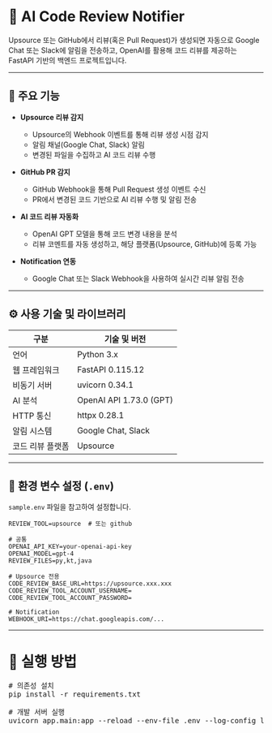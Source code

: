 # 🤖 AI Code Review Notifier

Upsource 또는 GitHub에서 리뷰(혹은 Pull Request)가 생성되면 자동으로 Google Chat 또는 Slack에 알림을 전송하고, OpenAI를 활용해 코드 리뷰를 제공하는 FastAPI 기반의 백엔드 프로젝트입니다.

---

## 📌 주요 기능

- **Upsource 리뷰 감지**
  - Upsource의 Webhook 이벤트를 통해 리뷰 생성 시점 감지
  - 알림 채널(Google Chat, Slack) 알림
  - 변경된 파일을 수집하고 AI 코드 리뷰 수행

- **GitHub PR 감지**
  - GitHub Webhook을 통해 Pull Request 생성 이벤트 수신
  - PR에서 변경된 코드 기반으로 AI 리뷰 수행 및 알림 전송

- **AI 코드 리뷰 자동화**
  - OpenAI GPT 모델을 통해 코드 변경 내용을 분석
  - 리뷰 코멘트를 자동 생성하고, 해당 플랫폼(Upsource, GitHub)에 등록 가능

- **Notification 연동**
  - Google Chat 또는 Slack Webhook을 사용하여 실시간 리뷰 알림 전송

---

## ⚙️ 사용 기술 및 라이브러리

| 구분         | 기술 및 버전           |
|--------------|------------------------|
| 언어         | Python 3.x             |
| 웹 프레임워크 | FastAPI 0.115.12       |
| 비동기 서버  | uvicorn 0.34.1 |
| AI 분석      | OpenAI API 1.73.0 (GPT) |
| HTTP 통신    | httpx 0.28.1           |
| 알림 시스템  | Google Chat, Slack     |
| 코드 리뷰 플랫폼 | Upsource  |

---

## 🔧 환경 변수 설정 (`.env`)

`sample.env` 파일을 참고하여 설정합니다.

```env
REVIEW_TOOL=upsource  # 또는 github

# 공통
OPENAI_API_KEY=your-openai-api-key
OPENAI_MODEL=gpt-4
REVIEW_FILES=py,kt,java

# Upsource 전용
CODE_REVIEW_BASE_URL=https://upsource.xxx.xxx
CODE_REVIEW_TOOL_ACCOUNT_USERNAME=
CODE_REVIEW_TOOL_ACCOUNT_PASSWORD=

# Notification
WEBHOOK_URI=https://chat.googleapis.com/...
````

---

# 🚀 실행 방법
<pre>
# 의존성 설치
pip install -r requirements.txt

# 개발 서버 실행
uvicorn app.main:app --reload --env-file .env --log-config logging.conf
</pre>